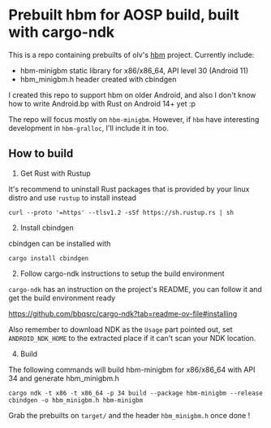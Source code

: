 # Prebuilt hbm for AOSP build, built with cargo-ndk

This is a repo containing prebuilts of olv's [hbm](https://gitlab.freedesktop.org/olv/hbm) project. Currently include:
- hbm-minigbm static library for x86/x86_64, API level 30 (Android 11)
- hbm_minigbm.h header created with cbindgen

I created this repo to support hbm on older Android, and also I don't know how to write Android.bp with Rust on Android 14+ yet :p

The repo will focus mostly on `hbm-minigbm`. However, if `hbm` have interesting development in `hbm-gralloc`, I'll include it in too.

## How to build

1. Get Rust with Rustup

It's recommend to uninstall Rust packages that is provided by your linux distro and use `rustup` to install instead

```
curl --proto '=https' --tlsv1.2 -sSf https://sh.rustup.rs | sh
```

2. Install cbindgen

cbindgen can be installed with

```
cargo install cbindgen
```

2. Follow cargo-ndk instructions to setup the build environment

`cargo-ndk` has an instruction on the project's README, you can follow it and get the build environment ready

https://github.com/bbqsrc/cargo-ndk?tab=readme-ov-file#installing

Also remember to download NDK as the `Usage` part pointed out, set `ANDROID_NDK_HOME` to the extracted place if it can't scan your NDK location.

4. Build

The following commands will build hbm-minigbm for x86/x86_64 with API 34 and generate hbm_minigbm.h

```
cargo ndk -t x86 -t x86_64 -p 34 build --package hbm-minigbm --release
cbindgen -o hbm_minigbm.h hbm-minigbm
```

Grab the prebuilts on `target/` and the header `hbm_minigbm.h` once done !
